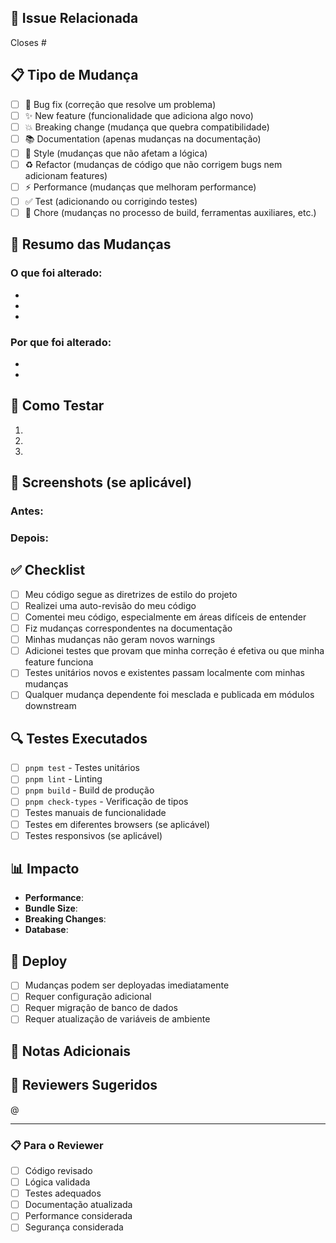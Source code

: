 ## 🔗 Issue Relacionada
<!-- Sempre referencie a issue relacionada -->
Closes #

## 📋 Tipo de Mudança
<!-- Marque o tipo de mudança -->
- [ ] 🐛 Bug fix (correção que resolve um problema)
- [ ] ✨ New feature (funcionalidade que adiciona algo novo)
- [ ] 💥 Breaking change (mudança que quebra compatibilidade)
- [ ] 📚 Documentation (apenas mudanças na documentação)
- [ ] 🎨 Style (mudanças que não afetam a lógica)
- [ ] ♻️ Refactor (mudanças de código que não corrigem bugs nem adicionam features)
- [ ] ⚡ Performance (mudanças que melhoram performance)
- [ ] ✅ Test (adicionando ou corrigindo testes)
- [ ] 🔧 Chore (mudanças no processo de build, ferramentas auxiliares, etc.)

## 📝 Resumo das Mudanças
<!-- Descreva brevemente o que foi feito -->

### O que foi alterado:
- 
- 
- 

### Por que foi alterado:
- 
- 

## 🧪 Como Testar
<!-- Instruções passo-a-passo para testar as mudanças -->
1. 
2. 
3. 

## 📸 Screenshots (se aplicável)
<!-- Adicione screenshots para mudanças visuais -->

### Antes:
<!-- Screenshot ou descrição do estado anterior -->

### Depois:
<!-- Screenshot ou descrição do novo estado -->

## ✅ Checklist
<!-- Marque todas as opções aplicáveis -->
- [ ] Meu código segue as diretrizes de estilo do projeto
- [ ] Realizei uma auto-revisão do meu código
- [ ] Comentei meu código, especialmente em áreas difíceis de entender
- [ ] Fiz mudanças correspondentes na documentação
- [ ] Minhas mudanças não geram novos warnings
- [ ] Adicionei testes que provam que minha correção é efetiva ou que minha feature funciona
- [ ] Testes unitários novos e existentes passam localmente com minhas mudanças
- [ ] Qualquer mudança dependente foi mesclada e publicada em módulos downstream

## 🔍 Testes Executados
<!-- Descreva quais testes foram executados -->
- [ ] `pnpm test` - Testes unitários
- [ ] `pnpm lint` - Linting
- [ ] `pnpm build` - Build de produção
- [ ] `pnpm check-types` - Verificação de tipos
- [ ] Testes manuais de funcionalidade
- [ ] Testes em diferentes browsers (se aplicável)
- [ ] Testes responsivos (se aplicável)

## 📊 Impacto
<!-- Descreva o impacto das mudanças -->
- **Performance**: <!-- Melhora/Piora/Neutro -->
- **Bundle Size**: <!-- Aumenta/Diminui/Neutro -->
- **Breaking Changes**: <!-- Sim/Não -->
- **Database**: <!-- Requer migração? -->

## 🚀 Deploy
<!-- Informações sobre o deploy -->
- [ ] Mudanças podem ser deployadas imediatamente
- [ ] Requer configuração adicional
- [ ] Requer migração de banco de dados
- [ ] Requer atualização de variáveis de ambiente

## 📝 Notas Adicionais
<!-- Qualquer informação adicional relevante para os reviewers -->

## 👥 Reviewers Sugeridos
<!-- @ mencione pessoas específicas se necessário -->
@

---
### 📋 Para o Reviewer
- [ ] Código revisado
- [ ] Lógica validada
- [ ] Testes adequados
- [ ] Documentação atualizada
- [ ] Performance considerada
- [ ] Segurança considerada
